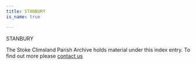 ```yaml
---
title: STANBURY
is_name: true

---
```


STANBURY


The Stoke Climsland Parish Archive holds material under this index entry. To find out more please [contact us](/contact/)
